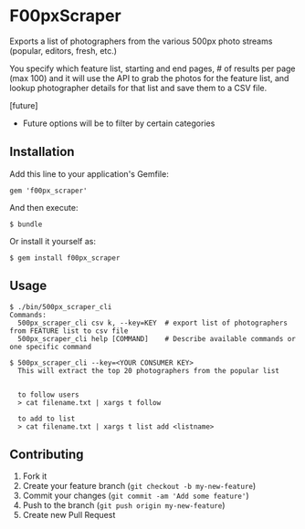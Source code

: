 # F00pxScraper

Exports a list of photographers from the various 500px photo streams (popular, editors, fresh, etc.)

You specify which feature list, starting and end pages, # of results per page (max 100) and it will use the API to grab the photos for the feature list, and lookup photographer details for that list and save them to a CSV file.

[future]
- Future options will be to filter by certain categories

## Installation

Add this line to your application's Gemfile:

    gem 'f00px_scraper'

And then execute:

    $ bundle

Or install it yourself as:

    $ gem install f00px_scraper

## Usage
```
$ ./bin/500px_scraper_cli
Commands:
  500px_scraper_cli csv k, --key=KEY  # export list of photographers from FEATURE list to csv file
  500px_scraper_cli help [COMMAND]    # Describe available commands or one specific command

$ 500px_scraper_cli --key=<YOUR CONSUMER KEY> 
  This will extract the top 20 photographers from the popular list


  to follow users
  > cat filename.txt | xargs t follow 
 
  to add to list
  > cat filename.txt | xargs t list add <listname>
```

## Contributing

1. Fork it
2. Create your feature branch (`git checkout -b my-new-feature`)
3. Commit your changes (`git commit -am 'Add some feature'`)
4. Push to the branch (`git push origin my-new-feature`)
5. Create new Pull Request

